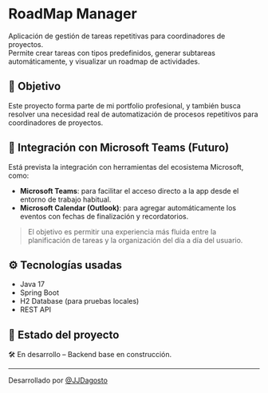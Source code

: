 # RoadMap Manager

Aplicación de gestión de tareas repetitivas para coordinadores de proyectos.  
Permite crear tareas con tipos predefinidos, generar subtareas automáticamente, y visualizar un roadmap de actividades.

## 🎯 Objetivo
Este proyecto forma parte de mi portfolio profesional, y también busca resolver una necesidad real de automatización de procesos repetitivos para coordinadores de proyectos.

## 🔌 Integración con Microsoft Teams (Futuro)
Está prevista la integración con herramientas del ecosistema Microsoft, como:
- **Microsoft Teams**: para facilitar el acceso directo a la app desde el entorno de trabajo habitual.
- **Microsoft Calendar (Outlook)**: para agregar automáticamente los eventos con fechas de finalización y recordatorios.

> El objetivo es permitir una experiencia más fluida entre la planificación de tareas y la organización del día a día del usuario.

## ⚙️ Tecnologías usadas
- Java 17
- Spring Boot
- H2 Database (para pruebas locales)
- REST API

## 🚧 Estado del proyecto
🛠️ En desarrollo – Backend base en construcción.

---

Desarrollado por [@JJDagosto](https://github.com/JJDagosto)
